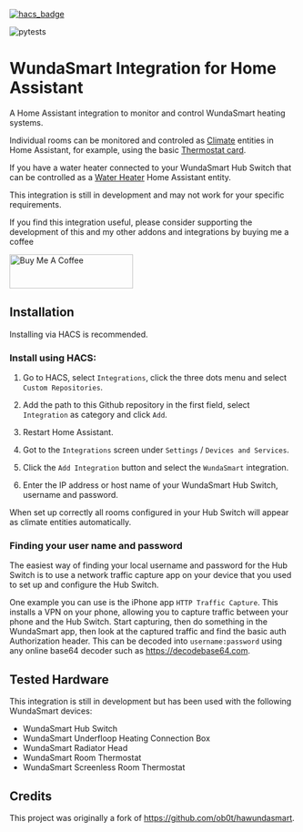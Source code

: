 [![hacs_badge](https://img.shields.io/badge/HACS-Custom-orange.svg?style=for-the-badge)](
https://github.com/custom-components/hacs)

![pytests](https://github.com/tonyroberts/hawundasmart/actions/workflows/pytest.yml/badge.svg)

# WundaSmart Integration for Home Assistant

A Home Assistant integration to monitor and control WundaSmart heating systems.

Individual rooms can be monitored and controled as [Climate](https://developers.home-assistant.io/docs/core/entity/climate/) entities in Home Assistant, for example, using the basic [Thermostat card](https://www.home-assistant.io/dashboards/thermostat/).

If you have a water heater connected to your WundaSmart Hub Switch that can be controlled as a [Water Heater](https://developers.home-assistant.io/docs/core/entity/water-heater) Home Assistant entity.

This integration is still in development and may not work for your specific requirements.

If you find this integration useful, please consider supporting the development of this and my other addons and integrations by buying me a coffee

<a href="https://www.buymeacoffee.com/tonyroberts" target="_blank"><img src="https://cdn.buymeacoffee.com/buttons/v2/default-yellow.png" alt="Buy Me A Coffee" style="height: 60px !important;width: 217px !important;" ></a>

## Installation

Installing via HACS is recommended.

### Install using HACS:

1. Go to HACS, select `Integrations`, click the three dots menu and select 
`Custom Repositories`.

2. Add the path to this Github repository in the first field, select `Integration` as category and click `Add`.

3. Restart Home Assistant.

4. Got to the `Integrations` screen under `Settings` / `Devices and Services`.

5. Click the `Add Integration` button and select the `WundaSmart` integration.

6. Enter the IP address or host name of your WundaSmart Hub Switch, username and password.

When set up correctly all rooms configured in your Hub Switch will appear as climate entities automatically.

### Finding your user name and password

The easiest way of finding your local username and password for the Hub Switch is to use a network traffic capture app on your device that you used to set up and configure the Hub Switch.

One example you can use is the iPhone app `HTTP Traffic Capture`. This installs a VPN on your phone, allowing you to capture traffic between your phone and the Hub Switch. Start capturing, then do something in the WundaSmart app, then look at the captured traffic and find the basic auth Authorization header. This can be decoded into `username:password` using any online base64 decoder such as https://decodebase64.com.

## Tested Hardware

This integration is still in development but has been used with the following WundaSmart devices:

- WundaSmart Hub Switch
- WundaSmart Underfloop Heating Connection Box
- WundaSmart Radiator Head
- WundaSmart Room Thermostat
- WundaSmart Screenless Room Thermostat

## Credits

This project was originally a fork of https://github.com/ob0t/hawundasmart.
